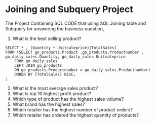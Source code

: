 # Joining and Subquery Project

The Project Containing SQL CODE that using  SQL Joining table and Subquery for answering the business question,

1. What is the best selling product?
```
SELECT * , (Quantity * Unitsaleprice)[TotalSales]
FROM (SELECT go_products.Product ,go_products.Productnumber , go_daily_sales.Quantity, go_daily_sales.Unitsaleprice
	FROM go_daily_sales 
	LEFT JOIN go_products 
	ON go_products.Productnumber = go_daily_sales.Productnumber)
	ORDER BY [TotalSales] DESC;
;
```
2. What is the most average sales product?
3. What is top 10 highest profit product? 
4. Which type of product has the highest sales volume?
5. What brand has the highest sales?
6. Which retailer has the highest number of product orders?
7. Which retailer has ordered the highest quantity of products?




